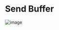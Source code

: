 # Send Buffer

![image](https://user-images.githubusercontent.com/68372094/158109894-2b8b121f-cad8-4f48-94f4-120d4a96bffd.png)
